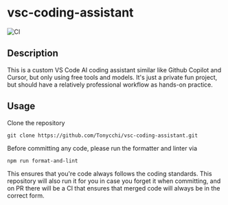 # vsc-coding-assistant

![CI](https://github.com/Tonycchi/vsc-coding-assistant/actions/workflows/ci.yml/badge.svg)

## Description

This is a custom VS Code AI coding assistant similar like Github Copilot and Cursor, but only using free tools and models. It's just a private fun project, but should have a relatively professional workflow as hands-on practice.

## Usage

Clone the repository

```shell
git clone https://github.com/Tonycchi/vsc-coding-assistant.git
```

Before committing any code, please run the formatter and linter via

```shell
npm run format-and-lint
```

This ensures that you're code always follows the coding standards. This repository will also run it for you in case you forget it when committing, and on PR there will be a CI that ensures that merged code will always be in the correct form.
